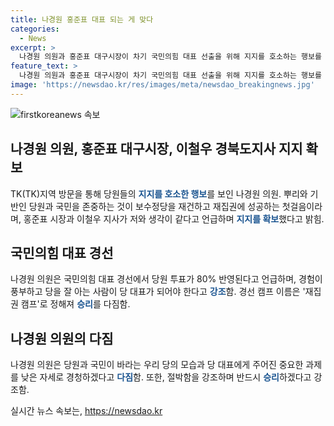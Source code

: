 ```yaml
---
title: 나경원 홍준표 대표 되는 게 맞다
categories:
  - News
excerpt: >
  나경원 의원과 홍준표 대구시장이 차기 국민의힘 대표 선출을 위해 지지를 호소하는 행보를 이어갔다. 나 의원은 당원들의 지지를 얻기 위해 대구와 경북을 순회하며 우리 당의 뿌리와 기반인 당원과 국민을 존중한다며 당원 존중과 실천을 강조했다. 또한, 홍 시장과 이 지사의 지지를 얻었으며, 경선 캠프를 재집권 캠프로 명명하며 승리를 다짐했다. 클릭하고 싶은 기사 요약으로 완성됐네!
feature_text: >
  나경원 의원과 홍준표 대구시장이 차기 국민의힘 대표 선출을 위해 지지를 호소하는 행보를 이어갔다. 나 의원은 당원들의 지지를 얻기 위해 대구와 경북을 순회하며 우리 당의 뿌리와 기반인 당원과 국민을 존중한다며 당원 존중과 실천을 강조했다. 또한, 홍 시장과 이 지사의 지지를 얻었으며, 경선 캠프를 재집권 캠프로 명명하며 승리를 다짐했다. 클릭하고 싶은 기사 요약으로 완성됐네!
image: 'https://newsdao.kr/res/images/meta/newsdao_breakingnews.jpg'
---
```


<p><img src="https://newsdao.kr/res/images/meta/newsdao_breakingnews.jpg" alt="firstkoreanews 속보" /></p>

<h2 data-ke-size="size26">나경원 의원, 홍준표 대구시장, 이철우 경북도지사 지지 확보</h2>

<p>TK(TK)지역 방문을 통해 당원들의 <b><span style="color: #1a5490;">지지를 호소한 행보</span></b>를 보인 나경원 의원. 뿌리와 기반인 당원과 국민을 존중하는 것이 보수정당을 재건하고 재집권에 성공하는 첫걸음이라며, 홍준표 시장과 이철우 지사가 저와 생각이 같다고 언급하며 <b><span style="color: #1a5490;">지지를 확보</span></b>했다고 밝힘.</p>

<h2 data-ke-size="size26">국민의힘 대표 경선</h2>

<p>나경원 의원은 국민의힘 대표 경선에서 당원 투표가 80% 반영된다고 언급하며, 경험이 풍부하고 당을 잘 아는 사람이 당 대표가 되어야 한다고 <b><span style="color: #1a5490;">강조</span></b>함. 경선 캠프 이름은 '재집권 캠프'로 정해져 <b><span style="color: #1a5490;">승리</span></b>를 다짐함.</p>

<h2 data-ke-size="size26">나경원 의원의 다짐</h2>

<p>나경원 의원은 당원과 국민이 바라는 우리 당의 모습과 당 대표에게 주어진 중요한 과제를 낮은 자세로 경청하겠다고 <b><span style="color: #1a5490;">다짐</span></b>함. 또한, 절박함을 강조하며 반드시 <b><span style="color: #1a5490;">승리</span></b>하겠다고 강조함.</p>
실시간 뉴스 속보는, <a href="https://newsdao.kr" rel="dofollow">https://newsdao.kr</a>


